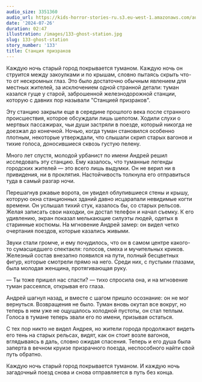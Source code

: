 ```yaml
---
audio_size: 3351360
audio_url: https://kids-horror-stories-ru.s3.eu-west-1.amazonaws.com/audio/133-ghost-station.mp3
date: '2024-07-26'
duration: 02:47
illustration: /images/133-ghost-station.jpg
slug: 133-ghost-station
story_number: '133'
title: Станция призраков
---
```


Каждую ночь старый город покрывается туманом. Каждую ночь он струится между закоулками и по крышам, словно пытаясь скрыть что-то от нескромных глаз. Это было достаточно обычным явлением для местных жителей, за исключением одной странной детали: туман казался гуще у старой, заброшенной железнодорожной станции, которую с давних пор называли "Станцией призраков".

Эту станцию закрыли еще в середине прошлого века после странного происшествия, которое обсуждали лишь шепотом. Ходили слухи о мертвых пассажирах, чьи души застряли в поезде, который никогда не доезжал до конечной. Ночью, когда туман становился особенно плотным, некоторые утверждали, что слышали скрип старых вагонов и тихие голоса, доносившиеся сквозь густую пелену.

Много лет спустя, молодой урбанист по имени Андрей решил исследовать эту станцию. Ему казалось, что туманные легенды городских жителей — это всего лишь выдумки. Он не верил ни в привидения, ни в проклятия. Настойчивость толкнула его отправиться туда в самый разгар ночи.

Перешагнув ржавые ворота, он увидел облупившиеся стены и крышу, которую окна станционных зданий давно исцарапали невидимые когти времени. Он услышал тихий стук, казалось бы, со старых рельсов. Желая записать свои находки, он достал телефон и начал съемку. К его удивлению, экран показал мелькающие силуэты людей, одетых в старинные костюмы. На мгновение Андрей замер: он видел четко очертания поездов, которые казались живыми.

Звуки стали громче, и ему почудилось, что он в самом центре какого-то сумасшедшего спектакля: голосов, смеха и мучительных криков. Железный состав внезапно появился на пути, полный бесцветных фигур, которые смотрели прямо на него. Среди них, с пустыми глазами, была молодая женщина, протягивающая руку.

— Ты тоже пришел нас спасти? — тихо спросила она, и на мгновение туман рассеялся, открывая его глаза.

Андрей шагнул назад, и вместе с шагом пришло осознание: он не мог вернуться. Возвращения не было. Туман вновь окутал все вокруг, но теперь в нем уже не ощущалось холодной пустоты, он стал теплым. Голоса в тумане теперь звали его по имени, призывая остаться.

С тех пор никто не видел Андрея, но жители города продолжают видеть его тень на старых рельсах, видят, как он стоит возле вагонов, вглядываясь в даль, словно ожидая спасения. Теперь и его душа была заперта в вечном круизе призрачного поезда, неспособного найти свой путь обратно.

Каждую ночь старый город покрывается туманом. И каждую ночь загадочный поезд снова и снова отправляется в путь без конца.